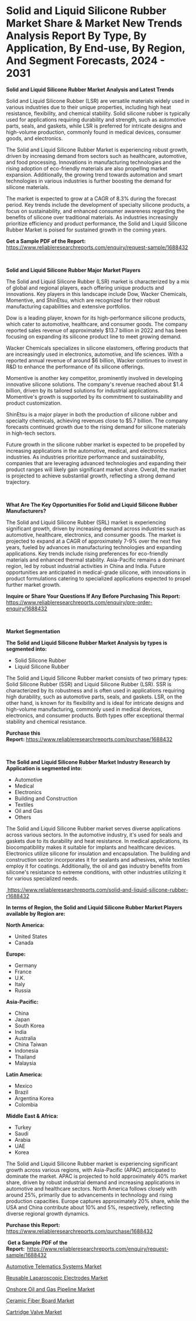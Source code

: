 <p><h1>Solid and Liquid Silicone Rubber Market Share & Market New Trends Analysis Report By Type, By Application, By End-use, By Region, And Segment Forecasts, 2024 - 2031</h1></p><p><strong>Solid and Liquid Silicone Rubber Market Analysis and Latest Trends</strong></p>
<p><p>Solid and Liquid Silicone Rubber (LSR) are versatile materials widely used in various industries due to their unique properties, including high heat resistance, flexibility, and chemical stability. Solid silicone rubber is typically used for applications requiring durability and strength, such as automotive parts, seals, and gaskets, while LSR is preferred for intricate designs and high-volume production, commonly found in medical devices, consumer goods, and electronics.</p><p>The Solid and Liquid Silicone Rubber Market is experiencing robust growth, driven by increasing demand from sectors such as healthcare, automotive, and food processing. Innovations in manufacturing technologies and the rising adoption of eco-friendly materials are also propelling market expansion. Additionally, the growing trend towards automation and smart technologies in various industries is further boosting the demand for silicone materials.</p><p>The market is expected to grow at a CAGR of 8.3% during the forecast period. Key trends include the development of specialty silicone products, a focus on sustainability, and enhanced consumer awareness regarding the benefits of silicone over traditional materials. As industries increasingly prioritize efficiency and product performance, the Solid and Liquid Silicone Rubber Market is poised for sustained growth in the coming years.</p></p>
<p><strong>Get a Sample PDF of the Report:&nbsp;</strong> <a href="https://www.reliableresearchreports.com/enquiry/request-sample/1688432?utm_campaign=13&utm_medium=2&utm_source=Github&utm_content=ia&utm_term=19102024&utm_id=solid-and-liquid-silicone-rubber">https://www.reliableresearchreports.com/enquiry/request-sample/1688432</a></p>
<p>&nbsp;</p>
<p><strong>Solid and Liquid Silicone Rubber Major Market Players</strong></p>
<p><p>The Solid and Liquid Silicone Rubber (LSR) market is characterized by a mix of global and regional players, each offering unique products and innovations. Key players in this landscape include Dow, Wacker Chemicals, Momentive, and ShinEtsu, which are recognized for their robust manufacturing capabilities and extensive portfolios. </p><p>Dow is a leading player, known for its high-performance silicone products, which cater to automotive, healthcare, and consumer goods. The company reported sales revenue of approximately $13.7 billion in 2022 and has been focusing on expanding its silicone product line to meet growing demand.</p><p>Wacker Chemicals specializes in silicone elastomers, offering products that are increasingly used in electronics, automotive, and life sciences. With a reported annual revenue of around $6 billion, Wacker continues to invest in R&D to enhance the performance of its silicone offerings.</p><p>Momentive is another key competitor, prominently involved in developing innovative silicone solutions. The company's revenue reached about $1.4 billion, driven by its tailored solutions for industrial applications. Momentive's growth is supported by its commitment to sustainability and product customization.</p><p>ShinEtsu is a major player in both the production of silicone rubber and specialty chemicals, achieving revenues close to $5.7 billion. The company forecasts continued growth due to the rising demand for silicone materials in high-tech sectors.</p><p>Future growth in the silicone rubber market is expected to be propelled by increasing applications in the automotive, medical, and electronics industries. As industries prioritize performance and sustainability, companies that are leveraging advanced technologies and expanding their product ranges will likely gain significant market share. Overall, the market is projected to achieve substantial growth, reflecting a strong demand trajectory.</p></p>
<p>&nbsp;</p>
<p><strong>What Are The Key Opportunities For Solid and Liquid Silicone Rubber Manufacturers?</strong></p>
<p><p>The Solid and Liquid Silicone Rubber (SRL) market is experiencing significant growth, driven by increasing demand across industries such as automotive, healthcare, electronics, and consumer goods. The market is projected to expand at a CAGR of approximately 7-9% over the next five years, fueled by advances in manufacturing technologies and expanding applications. Key trends include rising preferences for eco-friendly materials and enhanced thermal stability. Asia-Pacific remains a dominant region, led by robust industrial activities in China and India. Future opportunities are anticipated in medical-grade silicone, with innovations in product formulations catering to specialized applications expected to propel further market growth.</p></p>
<p><strong>Inquire or Share Your Questions If Any Before Purchasing This Report:</strong> <a href="https://www.reliableresearchreports.com/enquiry/pre-order-enquiry/1688432?utm_campaign=13&utm_medium=2&utm_source=Github&utm_content=ia&utm_term=19102024&utm_id=solid-and-liquid-silicone-rubber">https://www.reliableresearchreports.com/enquiry/pre-order-enquiry/1688432</a></p>
<p>&nbsp;</p>
<p><strong>Market Segmentation</strong></p>
<p><strong>The Solid and Liquid Silicone Rubber Market Analysis by types is segmented into:</strong></p>
<p><ul><li>Solid Silicone Rubber</li><li>Liquid Silicone Rubber</li></ul></p>
<p><p>The Solid and Liquid Silicone Rubber market consists of two primary types: Solid Silicone Rubber (SSR) and Liquid Silicone Rubber (LSR). SSR is characterized by its robustness and is often used in applications requiring high durability, such as automotive parts, seals, and gaskets. LSR, on the other hand, is known for its flexibility and is ideal for intricate designs and high-volume manufacturing, commonly used in medical devices, electronics, and consumer products. Both types offer exceptional thermal stability and chemical resistance.</p></p>
<p><strong>Purchase this Report:&nbsp;</strong><a href="https://www.reliableresearchreports.com/purchase/1688432?utm_campaign=13&utm_medium=2&utm_source=Github&utm_content=ia&utm_term=19102024&utm_id=solid-and-liquid-silicone-rubber">https://www.reliableresearchreports.com/purchase/1688432</a></p>
<p>&nbsp;</p>
<p><strong>The Solid and Liquid Silicone Rubber Market Industry Research by Application is segmented into:</strong></p>
<p><ul><li>Automotive</li><li>Medical</li><li>Electronics</li><li>Building and Construction</li><li>Textiles</li><li>Oil and Gas</li><li>Others</li></ul></p>
<p><p>The Solid and Liquid Silicone Rubber market serves diverse applications across various sectors. In the automotive industry, it's used for seals and gaskets due to its durability and heat resistance. In medical applications, its biocompatibility makes it suitable for implants and healthcare devices. Electronics utilize silicone for insulation and encapsulation. The building and construction sector incorporates it for sealants and adhesives, while textiles employ it for coatings. Additionally, the oil and gas industry benefits from silicone's resistance to extreme conditions, with other industries utilizing it for various specialized needs.</p></p>
<p><a href="https://www.reliableresearchreports.com/solid-and-liquid-silicone-rubber-r1688432?utm_campaign=13&utm_medium=2&utm_source=Github&utm_content=ia&utm_term=19102024&utm_id=solid-and-liquid-silicone-rubber">&nbsp;https://www.reliableresearchreports.com/solid-and-liquid-silicone-rubber-r1688432</a></p>
<p><strong>In terms of Region, the Solid and Liquid Silicone Rubber Market Players available by Region are:</strong></p>
<p>
    <p> <strong> North America: </strong>
        <ul>
            <li>United States</li>
            <li>Canada</li>
        </ul>
        </p> 
    <p> <strong> Europe: </strong>
        <ul>
            <li>Germany</li>
            <li>France</li>
            <li>U.K.</li>
            <li>Italy</li>
            <li>Russia</li>
        </ul>
        </p> 
    <p> <strong> Asia-Pacific: </strong>
        <ul>
            <li>China</li>
            <li>Japan</li>
            <li>South Korea</li>
            <li>India</li>
            <li>Australia</li>
            <li>China Taiwan</li>
            <li>Indonesia</li>
            <li>Thailand</li>
            <li>Malaysia</li>
        </ul>
        </p> 
    <p> <strong> Latin America: </strong>
        <ul>
            <li>Mexico</li>
            <li>Brazil</li>
            <li>Argentina Korea</li>
            <li>Colombia</li>
        </ul>
        </p> 
    <p> <strong> Middle East & Africa: </strong>
        <ul>
            <li>Turkey</li>
            <li>Saudi</li>
            <li>Arabia</li>
            <li>UAE</li>
            <li>Korea</li>
        </ul>
    </p>
    </p>
<p><p>The Solid and Liquid Silicone Rubber market is experiencing significant growth across various regions, with Asia-Pacific (APAC) anticipated to dominate the market. APAC is projected to hold approximately 40% market share, driven by robust industrial demand and increasing applications in automotive and healthcare sectors. North America follows closely with around 25%, primarily due to advancements in technology and rising production capacities. Europe captures approximately 20% share, while the USA and China contribute about 10% and 5%, respectively, reflecting diverse regional growth dynamics.</p></p>
<p><strong>Purchase this Report: </strong><a href="https://www.reliableresearchreports.com/purchase/1688432?utm_campaign=13&utm_medium=2&utm_source=Github&utm_content=ia&utm_term=19102024&utm_id=solid-and-liquid-silicone-rubber">https://www.reliableresearchreports.com/purchase/1688432</a></p>
<p>&nbsp;<strong>Get a Sample PDF of the Report:&nbsp;&nbsp;</strong><a href="https://www.reliableresearchreports.com/enquiry/request-sample/1688432?utm_campaign=13&utm_medium=2&utm_source=Github&utm_content=ia&utm_term=19102024&utm_id=solid-and-liquid-silicone-rubber">https://www.reliableresearchreports.com/enquiry/request-sample/1688432</a></p>
<p><strong></strong></p>
<p><p><a href="https://www.linkedin.com/pulse/regional-adaptations-global-automotive-telematics-systems-market-4cdve?utm_campaign=13&utm_medium=2&utm_source=Github&utm_content=ia&utm_term=19102024&utm_id=solid-and-liquid-silicone-rubber">Automotive Telematics Systems Market</a></p><p><a href="https://github.com/keitelmoprotinu/Market-Research-Report-List-1/blob/main/reusable-laparoscopic-electrodes-market.md?utm_campaign=13&utm_medium=2&utm_source=Github&utm_content=ia&utm_term=19102024&utm_id=solid-and-liquid-silicone-rubber">Reusable Laparoscopic Electrodes Market</a></p><p><a href="https://issuu.com/reportprime-2/docs/onshore-oil-and-gas-pipeline-market_ce7f3b1affc4a9?utm_campaign=13&utm_medium=2&utm_source=Github&utm_content=ia&utm_term=19102024&utm_id=solid-and-liquid-silicone-rubber">Onshore Oil and Gas Pipeline Market</a></p><p><a href="https://github.com/shauntarfpso/Market-Research-Report-List-1/blob/main/ceramic-fiber-board-market.md?utm_campaign=13&utm_medium=2&utm_source=Github&utm_content=ia&utm_term=19102024&utm_id=solid-and-liquid-silicone-rubber">Ceramic Fiber Board Market</a></p><p><a href="https://issuu.com/reportprime-2/docs/cartridge-valve-market-size-2030.pp_292926dbe828df?utm_campaign=13&utm_medium=2&utm_source=Github&utm_content=ia&utm_term=19102024&utm_id=solid-and-liquid-silicone-rubber">Cartridge Valve Market</a></p></p>
